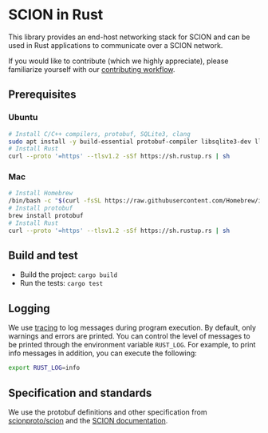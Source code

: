 # SCION in Rust

This library provides an end-host networking stack for SCION and can be used in Rust applications to communicate over a
SCION network.

If you would like to contribute (which we highly appreciate), please familiarize yourself with our [contributing
workflow](./CONTRIBUTING.md).

## Prerequisites

### Ubuntu

```sh
# Install C/C++ compilers, protobuf, SQLite3, clang
sudo apt install -y build-essential protobuf-compiler libsqlite3-dev llvm-dev libclang-dev clang
# Install Rust
curl --proto '=https' --tlsv1.2 -sSf https://sh.rustup.rs | sh
```

### Mac

```sh
# Install Homebrew
/bin/bash -c "$(curl -fsSL https://raw.githubusercontent.com/Homebrew/install/HEAD/install.sh)"
# Install protobuf
brew install protobuf
# Install Rust
curl --proto '=https' --tlsv1.2 -sSf https://sh.rustup.rs | sh
```

## Build and test

- Build the project: `cargo build`
- Run the tests: `cargo test`

## Logging

We use [tracing](https://github.com/tokio-rs/tracing) to log messages during program execution. By default, only
warnings and errors are printed. You can control the level of messages to be printed through the environment variable
`RUST_LOG`. For example, to print info messages in addition, you can execute the following:

```sh
export RUST_LOG=info
```

## Specification and standards

We use the protobuf definitions and other specification from [scionproto/scion](https://github.com/scionproto/scion) and
the [SCION documentation](https://docs.scion.org).
